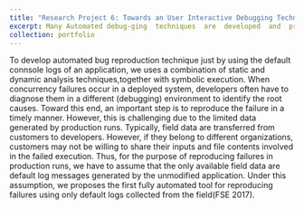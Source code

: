 ```yaml
---
title: "Research Project 6: Towards an User Interactive Debugging Technique"
excerpt: Many Automated debug-ging  techniques  are  developed  and  proposed  by  researchers.   However,  there  is  noresearch  on  the  real-world  usage  of  these  techniques.   To  develop  an  user  friendlydebugging technique we set up research questions for developers.  The answers willshow the path to develop an user-interactive debugging technique.
collection: portfolio
---
```


To develop automated bug reproduction technique just by using the default connsole logs of an application, we uses a combination of static and dynamic analysis techniques,together with symbolic execution. When concurrency failures occur in a deployed system, developers often have to diagnose them in a different (debugging) environment to identify the root causes. Toward this end, an important step is to reproduce the failure in a timely manner. However, this is challenging due to the limited data generated by production runs. Typically, field data are transferred from customers to developers. However, if they belong to different organizations, customers may not be willing to share their inputs and file contents involved in the failed execution. Thus, for the purpose of reproducing failures in production runs, we have to assume that the only available field data are default log messages generated by the unmodified application. Under this assumption, we proposes the first fully automated tool for reproducing failures using only default logs collected from the field(FSE 2017).
